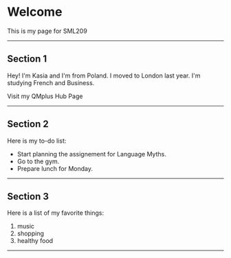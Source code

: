 <h1>Welcome</h1>
<p>This is my page for SML209</p> 
<hr>

<h2>Section 1</h2>
<p>Hey! I'm Kasia and I'm from Poland. I moved to London last year. I'm studying French and Business. </p>
<a href:"https://hub.qmplus.qmul.ac.uk/view/view.php?profile=katarzyna-agnieszka-lakomska&page=sml209-computers-and-languages-2018-katarzyna"> Visit my QMplus Hub Page</a>
<hr>
<h2>Section 2</h2>
<p>Here is my to-do list:</p>
<ul>
<li>Start planning the assignement for Language Myths.</li>
<li>Go to the gym.</li>
<li>Prepare lunch for Monday.</li>
</ul>
<hr>
<h2>Section 3</h2>
<p>Here is a list of my favorite things:</p>
<ol>
 <li>music</l>
 <li>shopping</l>
 <li>healthy food</li>
 </ol>
 <hr>
